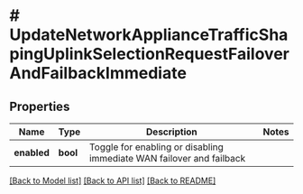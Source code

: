 # # UpdateNetworkApplianceTrafficShapingUplinkSelectionRequestFailoverAndFailbackImmediate

## Properties

Name | Type | Description | Notes
------------ | ------------- | ------------- | -------------
**enabled** | **bool** | Toggle for enabling or disabling immediate WAN failover and failback |

[[Back to Model list]](../../README.md#models) [[Back to API list]](../../README.md#endpoints) [[Back to README]](../../README.md)
